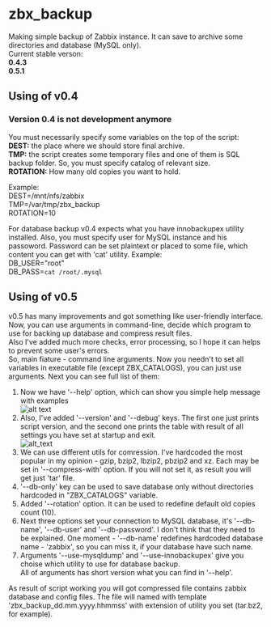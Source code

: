 # zbx_backup
Making simple backup of Zabbix instance. It can save to archive some directories and database (MySQL only).  
Current stable verson:  
<b>0.4.3</b>  
<b>0.5.1</b>  

## Using of v0.4
### Version 0.4 is not development anymore
You must necessarily specify some variables on the top of the script:  
<b>DEST:</b> the place where we should store final archive.  
<b>TMP:</b> the script creates some temporary files and one of them is SQL backup folder. So, you must specify catalog of relevant size.  
<b>ROTATION:</b> How many old copies you want to hold.

Example:  
DEST=/mnt/nfs/zabbix  
TMP=/var/tmp/zbx_backup  
ROTATION=10  

For database backup v0.4 expects what you have innobackupex utility installed. Also, you must specify user for MySQL instance and his passoword. Password can be set plaintext or placed to some file, which content you can get with 'cat' utility.
Example:  
DB_USER="root"  
DB_PASS=`cat /root/.mysql`  

## Using of v0.5
v0.5 has many improvements and got something like user-friendly interface.  
Now, you can use arguments in command-line, decide which program to use for backing up database and compress result files.  
Also I've added much more checks, error processing, so I hope it can helps to prevent some user's errors.  
So, main fiature - command line arguments. Now you needn't to set all variables in executable file (except ZBX_CATALOGS), you can just use arguments. Next you can see full list of them:  
1. Now we have '--help' option, which can show you simple help message with examples  
![alt text](https://pp.userapi.com/c639426/v639426269/57d44/f4GP3k8HbKs.jpg)  
2. Also, I've added '--version' and '--debug' keys. The first one just prints script version, and the second one prints the table with result of all settings you have set at startup and exit.  
![alt_text](https://pp.userapi.com/c639426/v639426141/675f0/0JHhrLK4oQA.jpg)  
3. We can use different utils for comression. I've hardcoded the most popular in my opinion - gzip, bzip2, lbzip2, pbzip2 and xz. Each may be set in '--compress-with' option. If you will not set it, as result you will get just 'tar' file.  
4. '--db-only' key can be used to save database only without directories hardcoded in "ZBX_CATALOGS" variable.  
5. Added '--rotation' option. It can be used to redefine default old copies count (10).  
6. Next three options set your connection to MySQL database, it's '--db-name', '--db-user' and '--db-password'. I don't think that they need to be explained. One moment - '--db-name' redefines hardcoded database name - 'zabbix', so you can miss it, if your database have such name.  
7. Arguments '--use-mysqldump' and '--use-innobackupex' give you choise which utility to use for database backup.  
All of arguments has short version what you can find in '--help'.

As result of script working you will got compressed file contains zabbix database and config files. The file will named with template 'zbx_backup_dd.mm.yyyy.hhmmss' with extension of utility you set (tar.bz2, for example).
